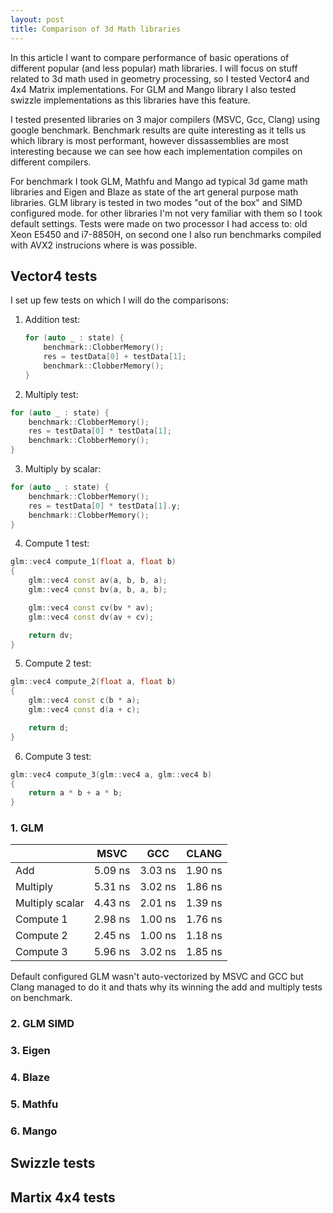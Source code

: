 ```yaml
---
layout: post
title: Comparison of 3d Math libraries
---
```


In this article I want to compare performance of basic operations of different popular (and less popular) math libraries. I will focus on stuff related to 3d math used in geometry processing, so I tested Vector4 and 4x4 Matrix implementations. For GLM and Mango library I also tested swizzle implementations as this libraries have this feature.

I tested presented libraries on 3 major compilers (MSVC, Gcc, Clang) using google benchmark. Benchmark results are quite interesting as it tells us which library is most performant, however dissassemblies are most interesting because we can see how each implementation compiles on different compilers.

For benchmark I took GLM, Mathfu and Mango ad typical 3d game math libraries and Eigen and Blaze as state of the art general purpose math libraries. GLM library is tested in two modes "out of the box" and SIMD configured mode. for other libraries I'm not very familiar with them so I took default settings. Tests were made on two processor I had access to: old Xeon E5450 and i7-8850H, on second one I also run benchmarks compiled with AVX2 instrucions where is was possible.

## Vector4 tests

I set up few tests on which I will do the comparisons:
    
1. Addition test:
    
    ```c++
    for (auto _ : state) {
        benchmark::ClobberMemory();
        res = testData[0] + testData[1];
        benchmark::ClobberMemory();
    }
    ```
    
2. Multiply test:
    
```c++
for (auto _ : state) {
    benchmark::ClobberMemory();
    res = testData[0] * testData[1];
    benchmark::ClobberMemory();
}
```
        
3. Multiply by scalar:

```c++    
for (auto _ : state) {
    benchmark::ClobberMemory();
    res = testData[0] * testData[1].y;
    benchmark::ClobberMemory();
}
```       

4. Compute 1 test:

```c++    
glm::vec4 compute_1(float a, float b)
{
    glm::vec4 const av(a, b, b, a);
    glm::vec4 const bv(a, b, a, b);

    glm::vec4 const cv(bv * av);
    glm::vec4 const dv(av + cv);

    return dv;
}
```
    
5. Compute 2 test:

```c++    
glm::vec4 compute_2(float a, float b)
{
    glm::vec4 const c(b * a);
    glm::vec4 const d(a + c);

    return d;
}
```
    
6. Compute 3 test:

```c++    
glm::vec4 compute_3(glm::vec4 a, glm::vec4 b)
{
    return a * b + a * b;
}
```

### 1. GLM
    
|                     | MSVC       | GCC        | CLANG      |
| ------------------- | ---------- | ---------- | ---------- |
| Add                 | 5.09 ns    | 3.03 ns    | 1.90 ns    |
| Multiply            | 5.31 ns    | 3.02 ns    | 1.86 ns    |
| Multiply scalar     | 4.43 ns    | 2.01 ns    | 1.39 ns    |
| Compute 1           | 2.98 ns    | 1.00 ns    | 1.76 ns    |
| Compute 2           | 2.45 ns    | 1.00 ns    | 1.18 ns    |
| Compute 3           | 5.96 ns    | 3.02 ns    | 1.85 ns    |
    
Default configured GLM wasn't auto-vectorized by MSVC and GCC but Clang managed to do it and thats why its winning the add and multiply tests on benchmark.

### 2. GLM SIMD

### 3. Eigen

### 4. Blaze

### 5. Mathfu

### 6. Mango

## Swizzle tests

## Martix 4x4 tests

